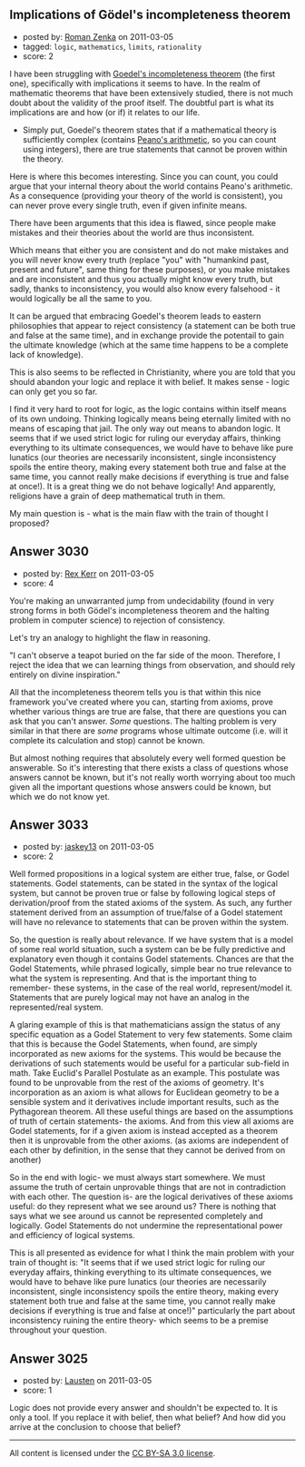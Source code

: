 ## Implications of Gödel's incompleteness theorem

- posted by: [Roman Zenka](https://stackexchange.com/users/-1/420-roman-zenka) on 2011-03-05
- tagged: `logic`, `mathematics`, `limits`, `rationality`
- score: 2

I have been struggling with <a href="http://en.wikipedia.org/wiki/G%C3%B6del%27s_incompleteness_theorems">Goedel's incompleteness theorem</a> (the first one), specifically with implications it seems to have. In the realm of mathematic theorems that have been extensively studied, there is not much doubt about the validity of the proof itself. The doubtful part is what its implications are and how (or if) it relates to our life.

 - Simply put, Goedel's theorem states that if a mathematical theory is sufficiently complex (contains <a href="http://en.wikipedia.org/wiki/Peano_axioms">Peano's arithmetic</a>, so you can count using integers), there are true statements that cannot be proven within the theory.

Here is where this becomes interesting. Since you can count, you could argue that your internal theory about the world contains Peano's arithmetic. As a consequence (providing your theory of the world is consistent), you can never prove every single truth, even if given infinite means.

There have been arguments that this idea is flawed, since people make mistakes and their theories about the world are thus inconsistent.

Which means that either you are consistent and do not make mistakes and you will never know every truth (replace "you" with "humankind past, present and future", same thing for these purposes), or you make mistakes and are inconsistent and thus you actually might know every truth, but sadly, thanks to inconsistency, you would also know every falsehood - it would logically be all the same to you.

It can be argued that embracing Goedel's theorem leads to eastern philosophies that appear to reject consistency (a statement can be both true and false at the same time), and in exchange provide the potentail to gain the ultimate knowledge (which at the same time happens to be a complete lack of knowledge).

This is also seems to be reflected in Christianity, where you are told that you should abandon your logic and replace it with belief. It makes sense - logic can only get you so far.

I find it very hard to root for logic, as the logic contains within itself means of its own undoing. Thinking logically means being eternally limited with no means of escaping that jail. The only way out means to abandon logic. It seems that if we used strict logic for ruling our everyday affairs, thinking everything to its ultimate consequences, we would have to behave like pure lunatics (our theories are necessarily inconsistent, single inconsistency spoils the entire theory, making every statement both true and false at the same time, you cannot really make decisions if everything is true and false at once!). It is a great thing we do not behave logically! And apparently, religions have a grain of deep mathematical truth in them.

My main question is - what is the main flaw with the train of thought I proposed?


## Answer 3030

- posted by: [Rex Kerr](https://stackexchange.com/users/-1/1166-rex-kerr) on 2011-03-05
- score: 4

You're making an unwarranted jump from undecidability (found in very strong forms in both Gödel's incompleteness theorem and the halting problem in computer science) to rejection of consistency.

Let's try an analogy to highlight the flaw in reasoning.

"I can't observe a teapot buried on the far side of the moon.  Therefore, I reject the idea that we can learning things from observation, and should rely entirely on divine inspiration."

All that the incompleteness theorem tells you is that within this nice framework you've created where you can, starting from axioms, prove whether various things are true are false, that there are questions you can ask that you can't answer.  _Some_ questions.  The halting problem is very similar in that there are _some_ programs whose ultimate outcome (i.e. will it complete its calculation and stop) cannot be known.

But almost nothing requires that absolutely every well formed question be answerable.  So it's interesting that there exists a class of questions whose answers cannot be known, but it's not really worth worrying about too much given all the important questions whose answers could be known, but which we do not know yet.


## Answer 3033

- posted by: [jaskey13](https://stackexchange.com/users/-1/1107-jaskey13) on 2011-03-05
- score: 2

Well formed propositions in a logical system are either true, false, or Godel statements. Godel statements, can be stated in the syntax of the logical system, but cannot be proven true or false by following logical steps of derivation/proof from the stated axioms of the system. As such, any further statement derived from an assumption of true/false of a Godel statement will have no relevance to statements that can be proven within the system. 

So, the question is really about relevance. If we have system that is a model of some real world situation, such a system can be be fully predictive and explanatory even though it contains Godel statements. Chances are that the Godel Statements, while phrased logically, simple bear no true relevance to what the system is representing. And that is the important thing to remember- these systems, in the case of the real world, represent/model it. Statements that are purely logical may not have an analog in the represented/real system. 

A glaring example of this is that mathematicians assign the status of any specific equation as a Godel Statement to very few statements. Some claim that this is because the Godel Statements, when found, are simply incorporated as new axioms for the systems.  This would be because the derivations of such statements would be useful for a particular sub-field in math. Take Euclid's Parallel Postulate as an example. This postulate was found to be unprovable from the rest of the axioms of geometry. It's incorporation as an axiom is what allows for Euclidean geometry to be a sensible system and it derivatives include important results, such as the Pythagorean theorem. All these useful things are based on the assumptions of truth of certain statements- the axioms. And from this view all axioms are Godel statements, for if a given axiom is instead accepted as a theorem then it is unprovable from the other axioms. (as axioms are independent of each other by definition, in the sense that they cannot be derived from on another)

So in the end with logic- we must always start somewhere. We must assume the truth of certain unprovable things that are not in contradiction with each other. The question is- are the logical derivatives of these axioms useful: do they represent what we see around us? There is nothing that says what we see around us cannot be represented completely and logically. Godel Statements do not undermine the representational power and efficiency of logical systems.

This is all presented as evidence for what I think the main problem with your train of thought is: "It seems that if we used strict logic for ruling our everyday affairs, thinking everything to its ultimate consequences, we would have to behave like pure lunatics (our theories are necessarily inconsistent, single inconsistency spoils the entire theory, making every statement both true and false at the same time, you cannot really make decisions if everything is true and false at once!)" particularly the part about inconsistency ruining the entire theory- which seems to be a premise throughout your question. 


## Answer 3025

- posted by: [Lausten](https://stackexchange.com/users/-1/584-lausten) on 2011-03-05
- score: 1

Logic does not provide every answer and shouldn't be expected to. It is only a tool. If you replace it with belief, then what belief? And how did you arrive at the conclusion to choose that belief? 



---

All content is licensed under the [CC BY-SA 3.0 license](https://creativecommons.org/licenses/by-sa/3.0/).

